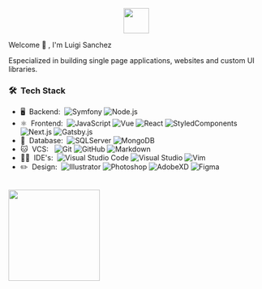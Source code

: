 <p align="center">
  <a href="https://luigiderson.dev" target="_blank">
    <img width="50em" height="50em" src="https://www.luigiderson.dev/wp-content/uploads/2020/12/luigi-derson-github-logo.svg">
  </a>
</p

## Welcome 👋 , I'm Luigi Sanchez

Especialized in building single page applications, websites and custom UI libraries.

### 🛠 &nbsp;Tech Stack

- 🖥️ &nbsp;Backend:&nbsp;
  ![Symfony](https://img.shields.io/badge/-ASP.NET-0A1A2F?style=flat&logo=.net&logoColor=5C2D91)
  ![Node.js](https://img.shields.io/badge/-Node.js-0A1A2F?style=flat&logo=node.js)
- ⚛️ &nbsp;Frontend:&nbsp;
  ![JavaScript](https://img.shields.io/badge/-JavaScript-0A1A2F?style=flat&logo=javascript)
  ![Vue](https://img.shields.io/badge/-Vue-0A1A2F?style=flat&logo=vue.js)
  ![React](https://img.shields.io/badge/-React-0A1A2F?style=flat&logo=react)
  ![StyledComponents](https://img.shields.io/badge/-StyledComponents-0A1A2F?style=flat&logo=styled-components&logoColor=fff)
  ![Next.js](https://img.shields.io/badge/-Next.js-0A1A2F?style=flat&logo=next.js)
  ![Gatsby.js](https://img.shields.io/badge/-Gatsby.js-0A1A2F?style=flat&logo=gatsby&logoColor=blueviolet)
- 💾 &nbsp;Database:&nbsp;
  ![SQLServer](https://img.shields.io/badge/-SQLServer-0A1A2F?style=flat&logo=microsoft-sql-server)
  ![MongoDB](https://img.shields.io/badge/-MongoDB-0A1A2F?style=flat&logo=mongodb)
- 🐱 &nbsp;VCS: &nbsp;
  ![Git](https://img.shields.io/badge/-Git-0A1A2F?style=flat&logo=git)
  ![GitHub](https://img.shields.io/badge/-GitHub-0A1A2F?style=flat&logo=github)
  ![Markdown](https://img.shields.io/badge/-Markdown-0A1A2F?style=flat&logo=markdown)
- 👨‍💻 &nbsp;IDE's:&nbsp;
  ![Visual Studio Code](https://img.shields.io/badge/-Visual%20Studio%20Code-0A1A2F?style=flat&logo=visual-studio-code&logoColor=007ACC)
  ![Visual Studio](https://img.shields.io/badge/-AVisual%20Studio-0A1A2F?style=flat&logo=visual-studio&logoColor=blueviolet)
  ![Vim](https://img.shields.io/badge/-Vim-0A1A2F?style=flat&logo=vim&logoColor=green)
- ✏️ &nbsp;Design:&nbsp;
  ![Illustrator](https://img.shields.io/badge/-Illustrator-0A1A2F?style=flat&logo=adobe-illustrator)
  ![Photoshop](https://img.shields.io/badge/-Photoshop-0A1A2F?style=flat&logo=adobe-photoshop)
  ![AdobeXD](https://img.shields.io/badge/-AdobeXD-0A1A2F?style=flat&logo=adobe-xd)
  ![Figma](https://img.shields.io/badge/-Figma-0A1A2F?style=flat&logo=figma)

<br/>

<a href="https://github.com/luigi-derson">
    <img height="180em" src="https://github-readme-stats.vercel.app/api?username=luigi-derson&show_icons=true&card_width=400&hide_border=true&title_color=f4f4f4&icon_color=00d8fd&bg_color=0A1A2F&text_color=a3a8c3&hide=contribs" />
</a>

